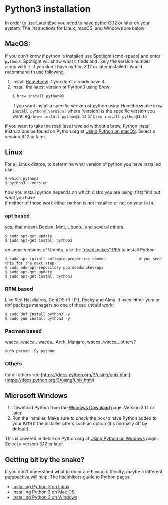 
# Python3 installation

In order to use LatentEye you need to have python3.12 or later on your system. The instructions for Linux, macOS, and Windows are below

## MacOS:
   If you don't know if python is installed use Spotlight (cmd-space) and enter `python3`. Spotlight will show what it finds and likely the version number along with it. If you don't have python 3.12 or later installed I would recommend th use following.

   1. install [Homebrew](https://brew.sh) if you don't already have it.
   1. Install the latest version of Python3 using Brew:
      ```sh
      $ brew install python@3
      ```
      if you want install a specific version of python using Homebrew use `brew install python@[version]` where [version] is the specific version you want. eg. `brew install python@3.12` or `brew install python@3.13`

   if you want to take the road less traveled without a brew, Python install instructions be found on Python.org at [Using Python on macOS](https://docs.python.org/3/using/mac.html). Select a version 3.12 or later.

## Linux
   For all Linux distros, to determine what version of python you have installed use:
   ```
   $ which python3
   $ python3 --version
   ```
   how you install python depends on which distro you are using. first find out what you have.<br/>
   if neither of those work either python is not installed or not on your `PATH`.

### apt based
yes, that means Debian, Mint, Ubuntu, and several others.
   ```
   $ sudo apt-get update
   $ sudo apt-get install python3
   ```

   on some versions of Ubuntu, use the <a href="https://launchpad.net/~deadsnakes/+archive/ubuntu/ppa">“deadsnakes” PPA</a> to install Python.
   ```
   $ sudo apt install software-properties-common               # you need this for the next step
   $ sudo add-apt-repository ppa:deadsnakes/ppa
   $ sudo apt-get update
   $ sudo apt-get install python3
   ```

### RPM based
Like Red Hat distros, CentOS (R.I.P.), Rocky and Alma. it uses either yum or dnf package managers so one of these should work:
```
$ sudo dnf install python3 -y
$ sudo yum install python3 -y
```

### Pacman based
wacca..wacca...wacca...Arch, Manjaro, wacca..wacca...others?
```
sudo pacman -Sy python
```
### Others
for all others see [https://docs.python.org/3/using/unix.html](https://docs.python.org/3/using/unix.html)

## Microsoft Windows
   1. Download Python from the [Windows Download](https://www.python.org/downloads/windows/) page. Version 3.12 or later.
   1. Run the installer. Make sure to _check_ the box to have Python added to your `PATH` if the installer offers such an option (it's normally off by default).

   This is covered in detail on Python.org at [Using Python on Windows](https://docs.python.org/3/using/windows.html) page. Select a version 3.12 or later.

## Getting bit by the snake?
If you don't understand what to do or are having difficulty, maybe a different perspective will help: The hitchhikers guide to Python pages.
- [Installing Python 3 on Linux](https://docs.python-guide.org/starting/install3/linux/)
- [Installing Python 3 on Mac OS](https://docs.python-guide.org/starting/install3/osx/)
- [Installing Python 3 on Windows](https://docs.python-guide.org/starting/install3/win/)
